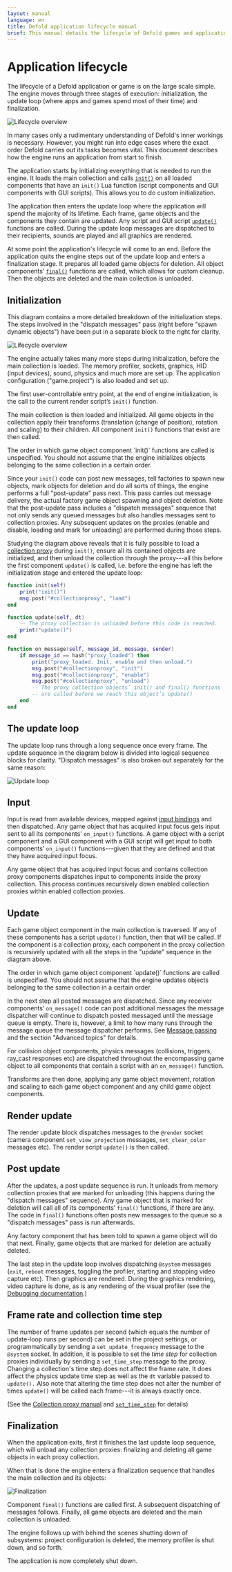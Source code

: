 ```yaml
---
layout: manual
language: en
title: Defold application lifecycle manual
brief: This manual details the lifecycle of Defold games and applications.
---
```


# Application lifecycle

The lifecycle of a Defold application or game is on the large scale simple. The engine moves through three stages of execution: initialization, the update loop (where apps and games spend most of their time) and finalization.

![Lifecycle overview](../images/application_lifecycle/application_lifecycle_overview.png)

In many cases only a rudimentary understanding of Defold's inner workings is necessary. However, you might run into edge cases where the exact order Defold carries out its tasks becomes vital. This document describes how the engine runs an application from start to finish.

The application starts by initializing everything that is needed to run the engine. It loads the main collection and calls [`init()`](/ref/go#init) on all loaded components that have an `init()` Lua function (script components and GUI components with GUI scripts). This allows you to do custom initialization.

The application then enters the update loop where the application will spend the majority of its lifetime. Each frame, game objects and the components they contain are updated. Any script and GUI script [`update()`](/ref/go#update) functions are called. During the update loop messages are dispatched to their recipients, sounds are played and all graphics are rendered.

At some point the application's lifecycle will come to an end. Before the application quits the engine steps out of the update loop and enters a finalization stage. It prepares all loaded game objects for deletion. All object components’ [`final()`](/ref/go#final) functions are called, which allows for custom cleanup. Then the objects are deleted and the main collection is unloaded.

## Initialization

This diagram contains a more detailed breakdown of the initialization steps. The steps involved in the "dispatch messages" pass (right before "spawn dynamic objects") have been put in a separate block to the right for clarity.

![Lifecycle overview](../images/application_lifecycle/application_lifecycle_init.png)

The engine actually takes many more steps during initialization, before the main collection is loaded. The memory profiler, sockets, graphics, HID (input devices), sound, physics and much more are set up. The application configuration ("game.project") is also loaded and set up.

The first user-controllable entry point, at the end of engine initialization, is the call to the current render script’s `init()` function.

The main collection is then loaded and initialized. All game objects in the collection apply their transforms (translation (change of position), rotation and scaling) to their children. All component `init()` functions that exist are then called.

<div class='sidenote' markdown='1'>
The order in which game object component `init()` functions are called is unspecified. You should not assume that the engine initializes objects belonging to the same collection in a certain order.
</div>

Since your `init()` code can post new messages, tell factories to spawn new objects, mark objects for deletion and do all sorts of things, the engine performs a full "post-update" pass next. This pass carries out message delivery, the actual factory game object spawning and object deletion. Note that the post-update pass includes a "dispatch messages" sequence that not only sends any queued messages but also handles messages sent to collection proxies. Any subsequent updates on the proxies (enable and disable, loading and mark for unloading) are performed during those steps.

Studying the diagram above reveals that it is fully possible to load a [collection proxy](/manuals/collection-proxy) during `init()`, ensure all its contained objects are initialized, and then unload the collection through the proxy---all this before the first component `update()` is called, i.e. before the engine has left the initialization stage and entered the update loop:

```lua
function init(self)
    print("init()")
    msg.post("#collectionproxy", "load")
end

function update(self, dt)
    -- The proxy collection is unloaded before this code is reached.
    print("update()")
end

function on_message(self, message_id, message, sender)
    if message_id == hash("proxy_loaded") then
        print("proxy_loaded. Init, enable and then unload.")
        msg.post("#collectionproxy", "init")
        msg.post("#collectionproxy", "enable")
        msg.post("#collectionproxy", "unload")
        -- The proxy collection objects’ init() and final() functions
        -- are called before we reach this object’s update()
    end
end
```

## The update loop

The update loop runs through a long sequence once every frame. The update sequence in the diagram below is divided into logical sequence blocks for clarity. "Dispatch messages" is also broken out separately for the same reason:

![Update loop](../images/application_lifecycle/application_lifecycle_update.png)

## Input

Input is read from available devices, mapped against [input bindings](/manuals/input) and then dispatched. Any game object that has acquired input focus gets input sent to all its components' `on_input()` functions. A game object with a script component and a GUI component with a GUI script will get input to both components’ `on_input()` functions---given that they are defined and that they have acquired input focus.

Any game object that has acquired input focus and contains collection proxy components dispatches input to components inside the proxy collection. This process continues recursively down enabled collection proxies within enabled collection proxies.

## Update

Each game object component in the main collection is traversed. If any of these components has a script `update()` function, then that will be called. If the component is a collection proxy, each component in the proxy collection is recursively updated with all the steps in the "update" sequence in the diagram above.

<div class='sidenote' markdown='1'>
The order in which game object component `update()` functions are called is unspecified. You should not assume that the engine updates objects belonging to the same collection in a certain order.
</div>

In the next step all posted messages are dispatched. Since any receiver components’ `on_message()` code can post additional messages the message dispatcher will continue to dispatch posted messaged until the message queue is empty. There is, however, a limit to how many runs through the message queue the message dispatcher performs. See [Message passing](/manuals/message-passing) and the section "Advanced topics" for details.

For collision object components, physics messages (collisions, triggers, ray_cast responses etc) are dispatched throughout the encompassing game object to all components that contain a script with an `on_message()` function.

Transforms are then done, applying any game object movement, rotation and scaling to each game object component and any child game object components.

## Render update

The render update block dispatches messages to the `@render` socket (camera component `set_view_projection` messages, `set_clear_color` messages etc). The render script `update()` is then called.

## Post update

After the updates, a post update sequence is run. It unloads from memory collection proxies that are marked for unloading (this happens during the "dispatch messages" sequence). Any game object that is marked for deletion will call all of its components’ `final()` functions, if there are any. The code in `final()` functions often posts new messages to the queue so a "dispatch messages" pass is run afterwards.

Any factory component that has been told to spawn a game object will do that next. Finally, game objects that are marked for deletion are actually deleted.

The last step in the update loop involves dispatching `@system` messages (`exit`, `reboot` messages, toggling the profiler, starting and stopping video capture etc). Then graphics are rendered. During the graphics rendering, video capture is done, as is any rendering of the visual profiler (see the [Debugging documentation](/manuals/debugging).)

## Frame rate and collection time step

The number of frame updates per second (which equals the number of update-loop runs per second) can be set in the project settings, or programmatically by sending a `set_update_frequency` message to the `@system` socket. In addition, it is possible to set the _time step_ for collection proxies individually by sending a `set_time_step` message to the proxy. Changing a collection's time step does not affect the frame rate. It does affect the physics update time step as well as the `dt` variable passed to `update().` Also note that altering the time step does not alter the number of times `update()` will be called each frame---it is always exactly once.

(See the [Collection proxy manual](/manuals/collection-proxy) and [`set_time_step`](/ref/collectionproxy#set-time-step) for details)

## Finalization

When the application exits, first it finishes the last update loop sequence, which will unload any collection proxies: finalizing and deleting all game objects in each proxy collection.

When that is done the engine enters a finalization sequence that handles the main collection and its objects:

![Finalization](../images/application_lifecycle/application_lifecycle_final.png)

Component `final()` functions are called first. A subsequent dispatching of messages follows. Finally, all game objects are deleted and the main collection is unloaded.

The engine follows up with behind the scenes shutting down of subsystems: project configuration is deleted, the memory profiler is shut down, and so forth.

The application is now completely shut down.
